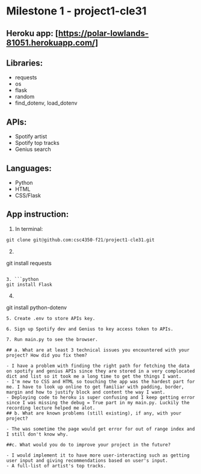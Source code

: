 # Milestone 1 - project1-cle31
## Heroku app: [https://polar-lowlands-81051.herokuapp.com/]
## Libraries: 
* requests
* os
* flask
* random
* find_dotenv, load_dotenv
## APIs:

* Spotify artist
* Spotify top tracks
* Genius search
## Languages:

* Python
* HTML
* CSS/Flask

## App instruction:

1. In terminal:
 ```python
git clone git@github.com:csc4350-f21/project1-cle31.git
```

2. ```python
git install requests
```

3. ```python
git install Flask
```

4. ```python
git install python-dotenv
```
5. Create .env to store APIs key.

6. Sign up Spotify dev and Genius to key access token to APIs.

7. Run main.py to see the browser.

## a. What are at least 3 technical issues you encountered with your project? How did you fix them?

- I have a problem with finding the right path for fetching the data on spotify and genius APIs since they are stored in a very complocated dict and list so it took me a long time to get the things I want.
- I'm new to CSS and HTML so touching the app was the hardest part for me. I have to look up online to get familiar with padding, border, margin and how to justify block and content the way I want.
- Deploying code to heroku is super confusing and I keep getting error since I was missing the debug = True part in my main.py. Luckily the recording lecture helped me alot.
## b. What are known problems (still existing), if any, with your project?

- The was sometime the page would get error for out of range index and I still don't know why. 

##c. What would you do to improve your project in the future? 

- I would implement it to have more user-interacting such as getting user input and giving recommendations based on user's input.
- A full-list of artist's top tracks.